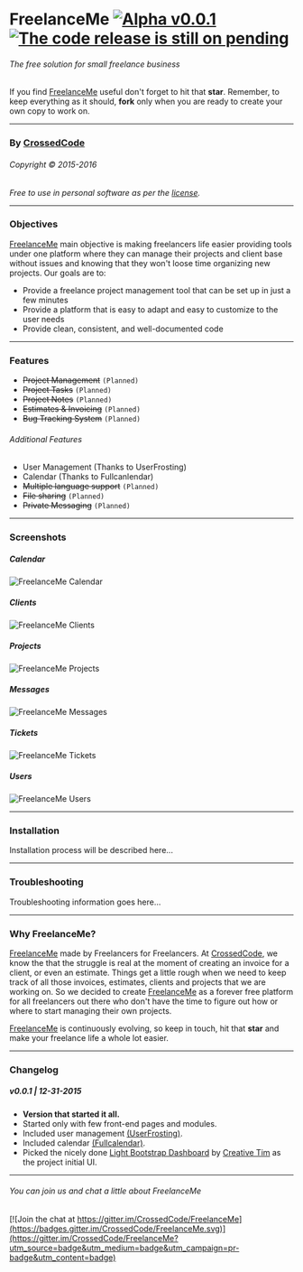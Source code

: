# FreelanceMe [![Alpha v0.0.1](https://img.shields.io/badge/Alpha-v0.0.1-red.svg)](https://github.com/CrossedCode/FreelanceMe#v001--12-31-2015) [![The code release is still on pending](https://img.shields.io/badge/Release-Pending-red.svg)](https://github.com/CrossedCode/FreelanceMe)
###### The free solution for small freelance business
If you find [FreelanceMe](https://github.com/CrossedCode/FreelanceMe) useful don't forget to hit that **star**. Remember, to keep everything as it should, **fork** only when you are ready to create your own copy to work on.

---
### By [CrossedCode](http://www.crossedcode.com)
###### Copyright © 2015-2016
_Free to use in personal software as per the [license](licenses)._

---
### Objectives
[FreelanceMe](https://github.com/CrossedCode/FreelanceMe) main objective is making freelancers life easier providing tools under one platform where they can manage their projects and client base without issues and knowing that they won't loose time organizing new projects. Our goals are to:
- Provide a freelance project management tool that can be set up in just a few minutes
- Provide a platform that is easy to adapt and easy to customize to the user needs
- Provide clean, consistent, and well-documented code

---
### Features
- ~~Project Management~~ `(Planned)`
- ~~Project Tasks~~ `(Planned)`
- ~~Project Notes~~ `(Planned)`
- ~~Estimates & Invoicing~~ `(Planned)`
- ~~Bug Tracking System~~ `(Planned)`

###### Additional Features
- User Management (Thanks to UserFrosting)
- Calendar (Thanks to Fullcanlendar)
- ~~Multiple language support~~ `(Planned)`
- ~~File sharing~~ `(Planned)`
- ~~Private Messaging~~ `(Planned)`

---
### Screenshots
##### Calendar

![FreelanceMe Calendar](/screenshots/1-Calendar.jpg?raw=true "FreelanceMe Calendar")

##### Clients

![FreelanceMe Clients](/screenshots/2-Clients.jpg?raw=true "FreelanceMe Clients")

##### Projects

![FreelanceMe Projects](/screenshots/3-Projects.jpg?raw=true "FreelanceMe Projects")

##### Messages

![FreelanceMe Messages](/screenshots/4-Messages.jpg?raw=true "FreelanceMe Messages")

##### Tickets

![FreelanceMe Tickets](/screenshots/5-Tickets.jpg?raw=true "FreelanceMe Tickets")

##### Users

![FreelanceMe Users](/screenshots/6-Users.jpg?raw=true "FreelanceMe Users")

---
### Installation
Installation process will be described here...

---
### Troubleshooting
Troubleshooting information goes here...

---
### Why FreelanceMe?
[FreelanceMe](https://github.com/CrossedCode/FreelanceMe) made by Freelancers for Freelancers. At [CrossedCode](http://www.crossedcode.com), we know the that the struggle is real at the moment of creating an invoice for a client, or even an estimate. Things get a little rough when we need to keep track of all those invoices, estimates, clients and projects that we are working on. So we decided to create [FreelanceMe](https://github.com/CrossedCode/FreelanceMe) as a forever free platform for all freelancers out there who don't have the time to figure out how or where to start managing their own projects.

[FreelanceMe](https://github.com/CrossedCode/FreelanceMe) is continuously evolving, so keep in touch, hit that **star** and make your freelance life a whole lot easier.

---
### Changelog
##### v0.0.1 | 12-31-2015
- **Version that started it all.**
- Started only with few front-end pages and modules.
- Included user management [(UserFrosting)](https://github.com/userfrosting/UserFrosting).
- Included calendar [(Fullcalendar)](https://github.com/fullcalendar/fullcalendar).
- Picked the nicely done [Light Bootstrap Dashboard](https://github.com/timcreative/light-bootstrap-dashboard) by [Creative Tim](http://www.eative-tim.com/product/light-bootstrap-dashboard) as the project initial UI.

---
###### You can join us and chat a little about FreelanceMe
[![Join the chat at https://gitter.im/CrossedCode/FreelanceMe](https://badges.gitter.im/CrossedCode/FreelanceMe.svg)](https://gitter.im/CrossedCode/FreelanceMe?utm_source=badge&utm_medium=badge&utm_campaign=pr-badge&utm_content=badge)
